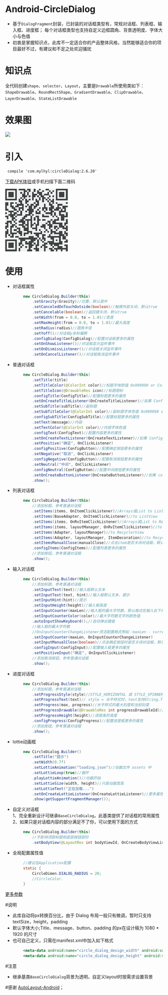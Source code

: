 # Android-CircleDialog 
 * 基于`DialogFragment`封装，已封装的对话框类型有，常规对话框、列表框、输入框、进度框；
 每个对话框类型也支持自定义边框圆角、背景透明度、字体大小与色值
 * 初衷是掌握知识点，此库不一定适合你的产品整体风格，当然能够适合你的项目最好不过，有建议和不足之处欢迎骚扰

# 知识点
  全代码创建`shape`、`selector`、`Layout`，主要是`Drawable`所使用类如下：
  `ShapeDrawable`、`RoundRectShape`、`GradientDrawable`、`ClipDrawable`、`LayerDrawable`、`StateListDrawable`

# 效果图
<img src="preview/gif.gif" width="240px"/>

# 引入

```xml
 compile 'com.mylhyl:circleDialog:2.6.20'
```

[下载APK体验](https://fir.im/sbvq)或手机扫描下面二维码

<img src="preview/qrdown.png"/>

# 使用
* 对话框属性
```java
        new CircleDialog.Builder(this)
            .setGravity(Gravity)//位置，默认居中
            .setCanceledOnTouchOutside(boolean)//触摸外部关闭，默认true
            .setCancelable(boolean)//返回键关闭，默认true
            .setWidth(from = 0.0, to = 1.0)//宽度
            .setMaxHeight(from = 0.0, to = 1.0)//最大高度
            .setRadius(radius)//圆角半径
            .setYoff()//对话框y坐标偏移
            .configDialog(ConfigDialog)//配置对话框更多的属性
            .setOnShowListener()//对话框显示监听事件
            .setOnDismissListener()//对话框关闭监听事件
            .setOnCancelListener()//对话框取消监听事件
```


* 普通对话框

```java
        new CircleDialog.Builder(this)
            .setTitle(title)
            .setTitleColor(@ColorInt color)//标题字体颜值 0x909090 or Color.parseColor("#909090")
            .setTitleIcon(@DrawableRes icon)//标题图标
            .configTitle(ConfigTitle)//配置标题更多的属性
            .setOnCreateTitleListener(OnCreateTitleListener)//如果 ConfigTitle 不能满足你，此监听器可以帮助你
            .setSubTitle(subTitle)//副标题
            .setSubTitleColor(@ColorInt color)//副标题字体色值 0x909090 or Color.parseColor("#909090")
            .configSubTitle(ConfigSubTitle)//配置标题更多的属性
            .setText(message)//内容
            .setTextColor(@ColorInt color)//内容字体色值
            .configText(ConfigText)//配置内容更多的属性
            .setOnCreateTextListener(OnCreateTextListener)//如果 ConfigText 不能满足你，此监听器可以帮助你
            .setPositive("确定", OnClickListener)
            .configPositive(ConfigButton)//配置确定按钮更多的属性
            .setNegative("取消", OnClickListener)
            .configNegative(ConfigButton)//配置取消按钮更多的属性
            .setNeutral("中间", OnClickListener)
            .configNeutral(ConfigButton)//配置中间按钮更多的属性
            .setOnCreateButtonListener(OnCreateButtonListener)//如果 configPositive configNegative configNeutral 不能满足你，此监听器可以帮助你
            .show();
```

* 列表对话框

```java
        new CircleDialog.Builder(this)
            //添加标题，参考普通对话框
            .setItems(items, OnItemClickListener)//Arrays或List to ListView
            .setItems(BaseAdapter, OnItemClickListener)//to ListView
            .setItems(items, OnRvItemClickListener)//Arrays或List to RecyclerView
            .setItems(items, layoutManager, OnRvItemClickListener)//to RecyclerView
            .setItems(Adapter, layoutManager)//to RecyclerView
            .setItems(Adapter, layoutManager, ItemDecoration)//to RecyclerView
            .setItemsManualClose(manualClose)//点击item是否关闭对话框，默认是关闭
            .configItems(ConfigItems)//配置列表更多的属性
            //添加按钮，参考普通对话框
            .show();
```

* 输入对话框
```java
        new CircleDialog.Builder(this)
            //添加标题，参考普通对话框
            .setInputText(text)//输入框默认文本
            .setInputText(text, hint)//输入框默认文本，提示
            .setInputHint(hint)//提示
            .setInputHeight(height)//输入框高度
            .setInputCounter(maxLen)//输入框的最大字符数，默认格式在输入右下角例如：20
            .setInputCounterColor(color)//最大字符数文字的颜色值
            .autoInputShowKeyboard();//自动弹出键盘
            //输入框的最大字符数
            //OnInputCounterChangeListener灵活配置格式例如：maxLen - currentLen + "/" + maxLen 最终效果是：10/20
            .setInputCounter(maxLen, OnInputCounterChangeListener)
            .setInputManualClose(boolean)//点击确定按钮时是否关闭对话框，默认关闭
            .configInput(ConfigInput)//配置输入框更多的属性
            .setPositiveInput("确定", OnInputClickListener)
            //添加取消按钮，参考普通对话框
            .show();
```

* 进度对话框
```java
        new CircleDialog.Builder(this)
            //添加标题，参考普通对话框
            .setProgressStyle(style)//STYLE_HORIZONTAL 或 STYLE_SPINNER
            .setProgressText(text)// style = 水平样式时，text支持String.format() 例如：已经下载%s
            .setProgress(max, progress)//水平样式的最大刻度和当前刻度
            .setProgressDrawable(@DrawableRes int progressDrawableId)//自定义进度样式资源文件
            .setProgressHeight(height)//进度条的高度
            .configProgress(ConfigProgress)//配置进度框更多的属性
            //添加按钮，参考普通对话框
            .show();
```

* lottie动画框
```java
        new CircleDialog.Builder()
            .setTitle("提示")
            .setWidth(0.7f)
            .setLottieAnimation("loading.json")//动画文件 assets 中
            .setLottieLoop(true)//循环
            .playLottieAnimation()//动画开始
            .setLottieSize(width, height)//只是动画宽高
            .setLottieText("正在加载...")
            .setOnCreateLottieListener(OnCreateLottieListener)//更多属性配置
            .show(getSupportFragmentManager());
```

* 自定义对话框  
1、完全重新设计可继承`BaseCircleDialog`，此基类提供了对话框的常用属性  
2、如果只是对话框内容的部分满足不了你，可以使用下面的方式
```java
        new CircleDialog.Builder(this)
            //不影响顶部标题和底部按钮部份
            .setBodyView(@LayoutRes int bodyViewId, OnCreateBodyViewListener listener)
```

* 全局配置属性值
```java
        //建议在Application配置
        static {
            CircleDimen.DIALOG_RADIUS = 20;
            //CircleColor.
        }
```
[更多参数](https://github.com/mylhyl/Android-CircleDialog/tree/master/circledialog/src/main/java/com/mylhyl/circledialog/params)

#说明

 * 此库自动将px转换百分比，由于 Dialog 布局一般只有微调，暂时只支持textSize，height，padding
 * 默认字体大小;Title、message、button、padding 的px在设计稿为 1080 * 1920 的尺寸
 * 也可自己定义，只需在manifest.xml中加入如下格式

```xml
        <meta-data android:name="circle_dialog_design_width" android:value="1200"/>
        <meta-data android:name="circle_dialog_design_height" android:value="1920"/>
```

#注意
 * 继承基类`BaseCircleDialog`背景为透明，自定义layout时按需求设置背景

#感谢
[AutoLayout-Android](https://github.com/DTHeaven/AutoLayout-Android)；
